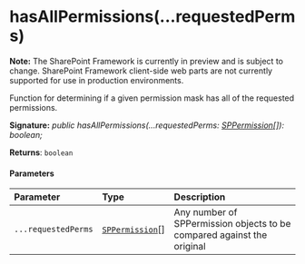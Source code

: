 # hasAllPermissions(...requestedPerms)
**Note:** The SharePoint Framework is currently in preview and is subject to change. SharePoint Framework client-side web parts are not currently supported for use in production environments.



Function for determining if a given permission mask has all of the requested permissions.

**Signature:** _public hasAllPermissions(...requestedPerms: [SPPermission](../../sp-page-context.api/class/sppermission.md)[]): boolean;_

**Returns**: `boolean`





#### Parameters


| Parameter	   | Type    | Description |
|:-------------|:---------------|:------------|
| `...requestedPerms`    | [`SPPermission`](../../sp-page-context.api/class/sppermission.md)[] | Any number of SPPermission objects to be compared against the original |


